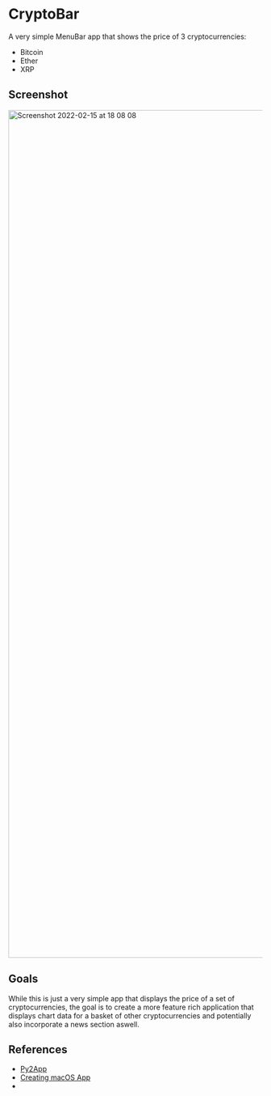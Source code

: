# CryptoBar
A very simple MenuBar app that shows the price of 3 cryptocurrencies:
- Bitcoin
- Ether
- XRP


## Screenshot 
<img width="1677" alt="Screenshot 2022-02-15 at 18 08 08" src="https://user-images.githubusercontent.com/64978825/154128369-e9d64f2b-9fd5-4fcc-a38c-266368db85e4.png">

## Goals
While this is just a very simple app that displays the price of a set of cryptocurrencies, the goal is to create a more feature rich application that displays chart data for a basket of other cryptocurrencies and potentially also incorporate a news section aswell.

## References
- [Py2App](https://py2app.readthedocs.io/en/latest/tutorial.html#create-a-setup-py-file)
- [Creating macOS App](https://camillovisini.com/article/create-macos-menu-bar-app-pomodoro/)
- 
